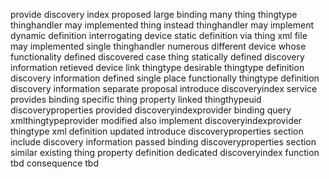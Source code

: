 provide discovery index proposed large binding many thing thingtype thinghandler may implemented thing instead thinghandler may implement dynamic definition interrogating device static definition via thing xml file may implemented single thinghandler numerous different device whose functionality defined discovered case thing statically defined discovery information retieved device link thingtype desirable thingtype definition discovery information defined single place functionally thingtype definition discovery information separate proposal introduce discoveryindex service provides binding specific thing property linked thingthypeuid discoveryproperties provided discoveryindexprovider binding query xmlthingtypeprovider modified also implement discoveryindexprovider thingtype xml definition updated introduce discoveryproperties section include discovery information passed binding discoveryproperties section similar existing thing property definition dedicated discoveryindex function tbd consequence tbd